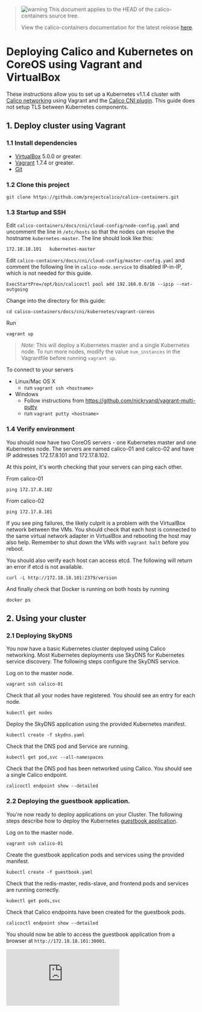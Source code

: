 <!--- master only -->
> ![warning](../images/warning.png) This document applies to the HEAD of the calico-containers source tree.
>
> View the calico-containers documentation for the latest release [here](https://github.com/projectcalico/calico-containers/blob/v0.13.0/README.md).
<!--- else
> You are viewing the calico-containers documentation for release **release**.
<!--- end of master only -->

# Deploying Calico and Kubernetes on CoreOS using Vagrant and VirtualBox

These instructions allow you to set up a Kubernetes v1.1.4 cluster with [Calico networking][calico-networking] using Vagrant and the [Calico CNI plugin][calico-cni]. This guide does not setup TLS between Kubernetes components.

## 1. Deploy cluster using Vagrant 

### 1.1 Install dependencies

* [VirtualBox][virtualbox] 5.0.0 or greater.
* [Vagrant][vagrant] 1.7.4 or greater.
* [Git][git]

<!--- master only -->
### 1.2 Clone this project

    git clone https://github.com/projectcalico/calico-containers.git
<!--- else
### 1.2 Clone this project, and checkout the **release** release

    git clone https://github.com/projectcalico/calico-containers.git
    git checkout tags/**release**
<!--- end of master only -->
    
### 1.3 Startup and SSH

Edit `calico-containers/docs/cni/cloud-config/node-config.yaml` and uncomment the line in `/etc/hosts` so that the nodes can resolve the hostname `kubernetes-master`.  The line should look like this:
```
172.18.18.101   kubernetes-master
```

Edit `calico-containers/docs/cni/cloud-config/master-config.yaml` and comment the following line in `calico-node.service` to disabled IP-in-IP, which is not needed for this guide.
```
ExecStartPre=/opt/bin/calicoctl pool add 192.168.0.0/16 --ipip --nat-outgoing
```

Change into the directory for this guide:
  
    cd calico-containers/docs/cni/kubernetes/vagrant-coreos

Run

    vagrant up

> *Note*: This will deploy a Kubernetes master and a single Kubernetes node.  To run more nodes, modify the value `num_instances` in the Vagrantfile before running `vagrant up`.

To connect to your servers
* Linux/Mac OS X
    * run `vagrant ssh <hostname>`
* Windows
    * Follow instructions from https://github.com/nickryand/vagrant-multi-putty
    * run `vagrant putty <hostname>`

### 1.4 Verify environment

You should now have two CoreOS servers - one Kubernetes master and one Kubernetes node. The servers are named calico-01 and calico-02 
and have IP addresses 172.17.8.101 and 172.17.8.102.

At this point, it's worth checking that your servers can ping each other.

From calico-01

    ping 172.17.8.102

From calico-02

    ping 172.17.8.101

If you see ping failures, the likely culprit is a problem with the VirtualBox network between the VMs.  You should 
check that each host is connected to the same virtual network adapter in VirtualBox and rebooting the host may also 
help.  Remember to shut down the VMs with `vagrant halt` before you reboot.

You should also verify each host can access etcd.  The following will return an error if etcd is not available.

    curl -L http://172.18.18.101:2379/version

And finally check that Docker is running on both hosts by running

    docker ps
    
## 2. Using your cluster 
### 2.1 Deploying SkyDNS
You now have a basic Kubernetes cluster deployed using Calico networking.  Most Kubernetes deployments use SkyDNS for Kubernetes service discovery.  The following steps configure the SkyDNS service.

Log on to the master node.
```
vagrant ssh calico-01
```

Check that all your nodes have registered. You should see an entry for each node.
```
kubectl get nodes
```

Deploy the SkyDNS application using the provided Kubernetes manifest.
```
kubectl create -f skydns.yaml
```

Check that the DNS pod and Service are running.
```
kubectl get pod,svc --all-namespaces
```

Check that the DNS pod has been networked using Calico.  You should see a single Calico endpoint. 
```
calicoctl endpoint show --detailed
```

### 2.2 Deploying the guestbook application.
You're now ready to deploy applications on your Cluster.  The following steps describe how to deploy the Kubernetes [guestbook application][guestbook].

Log on to the master node.
```
vagrant ssh calico-01
```

Create the guestbook application pods and services using the provided manifest.
```
kubectl create -f guestbook.yaml
```

Check that the redis-master, redis-slave, and frontend pods and services are running correctly.
```
kubectl get pods,svc
```

Check that Calico endpoints have been created for the guestbook pods.
```
calicoctl endpoint show --detailed
```

You should now be able to access the guestbook application from a browser at `http://172.18.18.101:30001`.

[calico-networking]: https://github.com/projectcalico/calico-containers
[calico-cni]: https://github.com/projectcalico/calico-cni
[virtualbox]: https://www.virtualbox.org/
[vagrant]: https://www.vagrantup.com/downloads.html
[using-coreos]: http://coreos.com/docs/using-coreos/
[git]: http://git-scm.com/
[guestbook]: https://github.com/kubernetes/kubernetes/blob/master/examples/guestbook/README.md
[![Analytics](https://ga-beacon.appspot.com/UA-52125893-3/calico-containers/docs/kubernetes/VagrantCoreOS.md?pixel)](https://github.com/igrigorik/ga-beacon)
